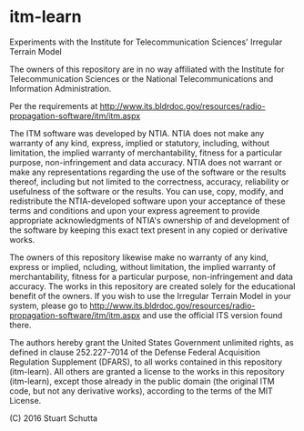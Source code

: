 # itm-learn
Experiments with the Institute for Telecommunication Sciences' Irregular Terrain Model

The owners of this repository are in no way affiliated with the Institute for Telecommunication Sciences or the National Telecommunications and Information Administration.

Per the requirements at http://www.its.bldrdoc.gov/resources/radio-propagation-software/itm/itm.aspx

The ITM software was developed by NTIA. NTIA does not make any warranty of any kind, express, implied or statutory, including, without limitation, the implied warranty of merchantability, fitness for a particular purpose, non-infringement and data accuracy. NTIA does not warrant or make any representations regarding the use of the software or the results thereof, including but not limited to the correctness, accuracy, reliability or usefulness of the software or the results. You can use, copy, modify, and redistribute the NTIA-developed software upon your acceptance of these terms and conditions and upon your express agreement to provide appropriate acknowledgments of NTIA's ownership of and development of the software by keeping this exact text present in any copied or derivative works.

The owners of this repository likewise make no warranty of any kind, express or implied, ncluding, without limitation, the implied warranty of merchantability, fitness for a particular purpose, non-infringement and data accuracy. The works in this repository are created solely for the educational benefit of the owners. If you wish to use the Irregular Terrain Model in your system, please go to http://www.its.bldrdoc.gov/resources/radio-propagation-software/itm/itm.aspx and use the official ITS version found there.

The authors hereby grant the United States Government unlimited rights, as defined in clause 252.227-7014 of the Defense Federal Acquisition Regulation Supplement (DFARS), to all works contained in this repository (itm-learn). All others are granted a license to the works in this repository (itm-learn), except those already in the public domain (the original ITM code, but not any derivative works), according to the terms of the MIT License.

(C) 2016 Stuart Schutta

